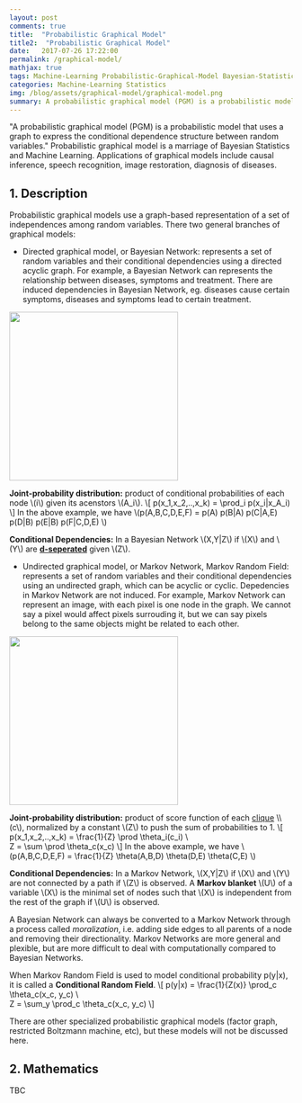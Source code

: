 ```yaml
---
layout: post
comments: true
title:  "Probabilistic Graphical Model"
title2:  "Probabilistic Graphical Model"
date:   2017-07-26 17:22:00
permalink: /graphical-model/
mathjax: true
tags: Machine-Learning Probabilistic-Graphical-Model Bayesian-Statistics Statistics
categories: Machine-Learning Statistics
img: /blog/assets/graphical-model/graphical-model.png
summary: A probabilistic graphical model (PGM) is a probabilistic model for which a graph expresses the conditional dependence structure between random variables...
---
```



"A probabilistic graphical model (PGM) is a probabilistic model that uses a graph to express the conditional dependence structure between random variables." Probabilistic graphical model is a marriage of Bayesian Statistics and Machine Learning. Applications of graphical models include causal inference, speech recognition, image restoration, diagnosis of diseases.

## 1. Description
Probabilistic graphical models use a graph-based representation of a set of independences among random variables. There two general branches of graphical models:
* Directed graphical model, or Bayesian Network: represents a set of random variables and their conditional dependencies using a directed acyclic graph. For example, a Bayesian Network can represents the relationship between diseases, symptoms and treatment. There are induced dependencies in Bayesian Network, eg. diseases cause certain symptoms, diseases and symptoms lead to certain treatment.
<div class="imgcap">
<div >
    <img src="/blog/assets/graphical-model/bayesian-network.png" width = "300">
</div>
</div>

__Joint-probability distribution:__ product of conditional probabilities of each node \\(i\\) given its acenstors \\(A_i\\).
\\[
p(x_1,x_2,..,x_k) = \prod_i p(x_i|x_A_i)
\\]
In the above example, we have \\(p(A,B,C,D,E,F) = p(A) p(B|A) p(C|A,E) p(D|B) p(E|B) p(F|C,D,E) \\)

__Conditional Dependencies:__ In a Bayesian Network \\(X,Y|Z\\) if \\(X\\) and \\(Y\\) are __[d-seperated](https://en.wikipedia.org/wiki/Bayesian_network#d-separation)__ given \\(Z\\).

* Undirected graphical model, or Markov Network, Markov Random Field: represents a set of random variables and their conditional dependencies using an undirected graph, which can be acyclic or cyclic. Depedencies in Markov Network are not induced. For example, Markov Network can represent an image, with each pixel is one node in the graph. We cannot say a pixel would affect pixels surrouding it, but we can say pixels belong to the same objects might be related to each other.
<div class="imgcap">
<div >
    <img src="/blog/assets/graphical-model/markov-random-field.png" width = "300">
</div>
</div>

__Joint-probability distribution:__ product of score function of each [clique](https://en.wikipedia.org/wiki/Clique_(graph_theory)) \\(c\\), normalized by a constant \\(Z\\) to push the sum of probabilities to 1.
\\[
p(x_1,x_2,..,x_k) = \frac{1}{Z} \prod \theta_i(c_i) \\\
Z = \sum \prod \theta_c(x_c)
\\]
In the above example, we have \\(p(A,B,C,D,E,F) = \frac{1}{Z} \theta(A,B,D) \theta(D,E) \theta(C,E) \\)

__Conditional Dependencies:__ In a Markov Network, \\(X,Y|Z\\) if \\(X\\) and \\(Y\\) are not connected by a path if \\(Z\\) is observed. A __Markov blanket__ \\(U\\) of a variable \\(X\\) is the minimal set of nodes such that \\(X\\) is independent from the rest of the graph if \\(U\\) is observed.

A Bayesian Network can always be converted to a Markov Network through a process called _moralization_, i.e. adding side edges to all parents of a node and removing their directionality. Markov Networks are more general and plexible, but are more difficult to deal with computationally compared to Bayesian Networks.

When Markov Random Field is used to model conditional probability p(y|x), it is called a __Conditional Random Field__.
\\[
p(y|x) = \frac{1}{Z(x)} \prod_c \theta_c(x_c, y_c) \\\
Z = \sum_y \prod_c \theta_c(x_c, y_c)
\\]

There are other specialized probabilistic graphical models (factor graph, restricted Boltzmann machine, etc), but these models will not be discussed here.

## 2. Mathematics
TBC

